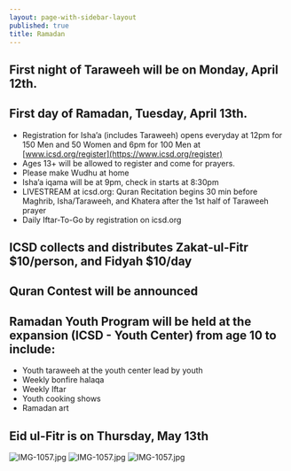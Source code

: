 ```yaml
---
layout: page-with-sidebar-layout
published: true
title: Ramadan
---
```

## First night of Taraweeh will be on Monday, April 12th. 
## First day of Ramadan, Tuesday, April 13th.
- Registration for Isha’a (includes Taraweeh) opens everyday at 12pm for 150 Men and 50 Women and 6pm for 100 Men at [www.icsd.org/register](https://www.icsd.org/register)  
- Ages 13+ will be allowed to register and come for prayers.  
- Please make Wudhu at home  
- Isha’a iqama will be at 9pm, check in starts at 8:30pm  
- LIVESTREAM at icsd.org: Quran Recitation begins 30 min before Maghrib, Isha/Taraweeh, and Khatera after the 1st half of Taraweeh prayer  
- Daily Iftar-To-Go by registration on icsd.org  

## ICSD collects and distributes Zakat-ul-Fitr $10/person, and Fidyah $10/day  

## Quran Contest will be announced  

## Ramadan Youth Program will be held at the expansion (ICSD - Youth Center) from age 10 to include: 
- Youth taraweeh at the youth center lead by youth  
- Weekly bonfire halaqa  
- Weekly Iftar  
- Youth cooking shows  
- Ramadan art  
 
## Eid ul-Fitr is on Thursday, May 13th

![IMG-1057.jpg]({{site.baseurl}}/media/ramadan-taraweeh.png)
![IMG-1057.jpg]({{site.baseurl}}/media/ramadan-daily-program.png)
![IMG-1057.jpg]({{site.baseurl}}/media/IMG-1057.jpg)
